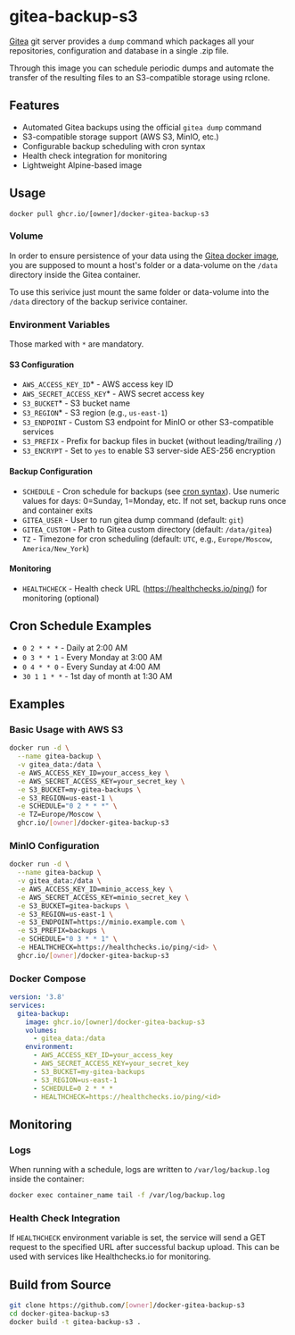 # gitea-backup-s3

[Gitea](https://gitea.io) git server provides a `dump` command which packages all your repositories, configuration and database in a single .zip file.

Through this image you can schedule periodic dumps and automate the transfer of the resulting files to an S3-compatible storage using rclone.

## Features

- Automated Gitea backups using the official `gitea dump` command
- S3-compatible storage support (AWS S3, MinIO, etc.)
- Configurable backup scheduling with cron syntax
- Health check integration for monitoring
- Lightweight Alpine-based image

## Usage

`docker pull ghcr.io/[owner]/docker-gitea-backup-s3`

### Volume

In order to ensure persistence of your data using the [Gitea docker image](https://hub.docker.com/r/gitea/gitea/), you are supposed to mount a host's folder or a data-volume on the `/data` directory inside the Gitea container.

To use this serivice just mount the same folder or data-volume into the `/data` directory of the backup serivice container.

### Environment Variables

Those marked with `*` are mandatory.

#### S3 Configuration
- `AWS_ACCESS_KEY_ID`* - AWS access key ID
- `AWS_SECRET_ACCESS_KEY`* - AWS secret access key
- `S3_BUCKET`* - S3 bucket name
- `S3_REGION`* - S3 region (e.g., `us-east-1`)
- `S3_ENDPOINT` - Custom S3 endpoint for MinIO or other S3-compatible services
- `S3_PREFIX` - Prefix for backup files in bucket (without leading/trailing `/`)
- `S3_ENCRYPT` - Set to `yes` to enable S3 server-side AES-256 encryption

#### Backup Configuration
- `SCHEDULE` - Cron schedule for backups (see [cron syntax](https://godoc.org/github.com/robfig/cron#hdr-Predefined_schedules)). Use numeric values for days: 0=Sunday, 1=Monday, etc. If not set, backup runs once and container exits
- `GITEA_USER` - User to run gitea dump command (default: `git`)
- `GITEA_CUSTOM` - Path to Gitea custom directory (default: `/data/gitea`)
- `TZ` - Timezone for cron scheduling (default: `UTC`, e.g., `Europe/Moscow`, `America/New_York`)

#### Monitoring
- `HEALTHCHECK` - Health check URL (https://healthchecks.io/ping/<id>) for monitoring (optional)

## Cron Schedule Examples

- `0 2 * * *` - Daily at 2:00 AM
- `0 3 * * 1` - Every Monday at 3:00 AM
- `0 4 * * 0` - Every Sunday at 4:00 AM
- `30 1 1 * *` - 1st day of month at 1:30 AM

## Examples

### Basic Usage with AWS S3
```bash
docker run -d \
  --name gitea-backup \
  -v gitea_data:/data \
  -e AWS_ACCESS_KEY_ID=your_access_key \
  -e AWS_SECRET_ACCESS_KEY=your_secret_key \
  -e S3_BUCKET=my-gitea-backups \
  -e S3_REGION=us-east-1 \
  -e SCHEDULE="0 2 * * *" \
  -e TZ=Europe/Moscow \
  ghcr.io/[owner]/docker-gitea-backup-s3
```

### MinIO Configuration
```bash
docker run -d \
  --name gitea-backup \
  -v gitea_data:/data \
  -e AWS_ACCESS_KEY_ID=minio_access_key \
  -e AWS_SECRET_ACCESS_KEY=minio_secret_key \
  -e S3_BUCKET=gitea-backups \
  -e S3_REGION=us-east-1 \
  -e S3_ENDPOINT=https://minio.example.com \
  -e S3_PREFIX=backups \
  -e SCHEDULE="0 3 * * 1" \
  -e HEALTHCHECK=https://healthchecks.io/ping/<id> \
  ghcr.io/[owner]/docker-gitea-backup-s3
```

### Docker Compose
```yaml
version: '3.8'
services:
  gitea-backup:
    image: ghcr.io/[owner]/docker-gitea-backup-s3
    volumes:
      - gitea_data:/data
    environment:
      - AWS_ACCESS_KEY_ID=your_access_key
      - AWS_SECRET_ACCESS_KEY=your_secret_key
      - S3_BUCKET=my-gitea-backups
      - S3_REGION=us-east-1
      - SCHEDULE=0 2 * * *
      - HEALTHCHECK=https://healthchecks.io/ping/<id>
```

## Monitoring

### Logs
When running with a schedule, logs are written to `/var/log/backup.log` inside the container:
```bash
docker exec container_name tail -f /var/log/backup.log
```

### Health Check Integration
If `HEALTHCHECK` environment variable is set, the service will send a GET request to the specified URL after successful backup upload. This can be used with services like Healthchecks.io for monitoring.

## Build from Source

```bash
git clone https://github.com/[owner]/docker-gitea-backup-s3
cd docker-gitea-backup-s3
docker build -t gitea-backup-s3 .
```
